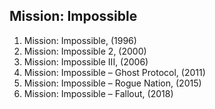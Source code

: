 ## Mission: Impossible
1. Mission: Impossible, (1996)
2. Mission: Impossible 2, (2000)
3. Mission: Impossible III, (2006)
4. Mission: Impossible – Ghost Protocol, (2011)
5. Mission: Impossible – Rogue Nation, (2015)
6. Mission: Impossible – Fallout, (2018)
